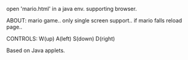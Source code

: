 open 'mario.html' in a java env. supporting browser.

ABOUT: mario game.. only single screen support.. if mario falls reload page..

CONTROLS: W(up) A(left) S(down) D(right)

Based on Java applets.